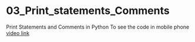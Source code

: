 # 03_Print_statements_Comments
Print Statements and Comments in Python
To see the code in mobile phone
<a href ='https://cutt.ly/WGNsCH5'>video link</a>
